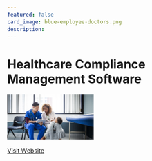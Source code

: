 ```yaml
---
featured: false
card_image: blue-employee-doctors.png
description: 
---
```


# Healthcare Compliance Management Software
<img src="blue-employee-doctors.png" alt="Logo" style="max-width: 200px; height: auto;">

<a href="https://www.navex.com/en-us/solutions/industries/healthcare/">Visit Website</a>  

